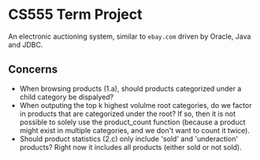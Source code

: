 # CS555 Term Project

An electronic auctioning system, similar to `ebay.com` driven by Oracle, Java and JDBC.

## Concerns

* When browsing products (1.a), should products categorized under a child category be dispalyed?
* When outputing the top k highest volulme root categories, do we factor in products that are categorized under the root? If so, then it is not possible to solely use the product_count function (because a product might exist in multiple categories, and we don't want to count it twice).
* Should product statistics (2.c) only include 'sold' and 'underaction' products? Right now it includes all products (either sold or not sold).
